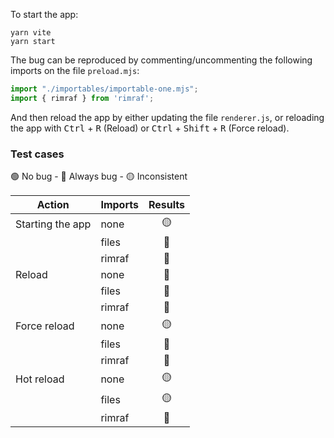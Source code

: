 To start the app:

```shell
yarn vite
yarn start
```

The bug can be reproduced by commenting/uncommenting the following imports on the file `preload.mjs`:

```js
import "./importables/importable-one.mjs";
import { rimraf } from 'rimraf';
```

And then reload the app by either updating the file `renderer.js`, or reloading the app with <kbd>Ctrl</kbd> + <kbd>R</kbd> (Reload) or <kbd>Ctrl</kbd> + <kbd>Shift</kbd> + <kbd>R</kbd> (Force reload).


### Test cases

🟢 No bug - 🔴 Always bug - 🟡 Inconsistent

| Action           | Imports | Results |
|------------------|---------|:-------:|
| Starting the app | none    |  🟡    |
|                  | files   |  🔴    |
|                  | rimraf  |  🔴    |
| Reload           | none    |  🔴    |
|                  | files   |  🔴    |
|                  | rimraf  |  🔴    |
| Force reload     | none    |  🟡    |
|                  | files   |  🔴    |
|                  | rimraf  |  🔴    |
| Hot reload       | none    |  🟡    |
|                  | files   |  🟡    |
|                  | rimraf  |  🔴    |